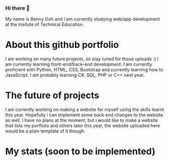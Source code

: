 ### Hi there 👋
My name is Benny Goh and I am currently studying web/app development at the Insitute of Technical Education.
# About this github portfolio
I am working on many future projects, so stay tuned for those uploads :)
I am currently learning front-end/back-end development. I am currently proficient with Python, HTML, CSS, Bootstrap and currently learning how to JavaScript.
I am probably learning C#, SQL, PHP or C++ next year.

# The future of projects
I am currently working on making a website for myself using the skills learnt this year. Hopefully i can implement some back end changes to the website as well.
I have no plans at the moment, but i would like to make a website that lists my portfolio and others later this year, the website uploaded here would be a plain template of it though.

# My stats (soon to be implemented)

